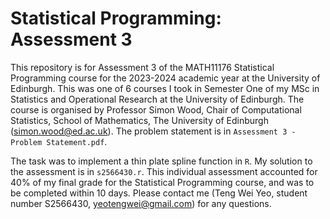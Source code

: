 # Statistical Programming: Assessment 3

This repository is for Assessment 3 of the MATH11176 Statistical Programming course for the 2023-2024 academic year at the University of Edinburgh.
This was one of 6 courses I took in Semester One of my MSc in Statistics and Operational Research at the University of Edinburgh. 
The course is organised by Professor Simon Wood, Chair of Computational Statistics, School of Mathematics, The University of Edinburgh (simon.wood@ed.ac.uk).
The problem statement is in `Assessment 3 - Problem Statement.pdf`.

The task was to implement a thin plate spline function in `R`.
My solution to the assessment is in `s2566430.r`. 
This individual assessment accounted for 40% of my final grade for the Statistical Programming course, and was to be completed within 10 days.
Please contact me (Teng Wei Yeo, student number S2566430, yeotengwei@gmail.com) for any questions.